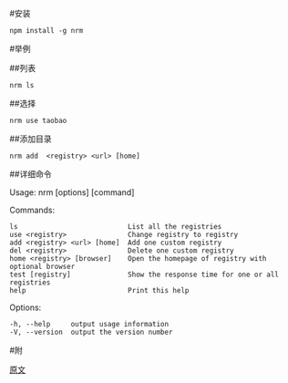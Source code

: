 #安装

    npm install -g nrm

#举例

##列表

    nrm ls

##选择

    nrm use taobao

##添加目录

    nrm add  <registry> <url> [home]

##详细命令

Usage: nrm [options] [command]

  Commands:

    ls                           List all the registries
    use <registry>               Change registry to registry
    add <registry> <url> [home]  Add one custom registry
    del <registry>               Delete one custom registry
    home <registry> [browser]    Open the homepage of registry with optional browser
    test [registry]              Show the response time for one or all registries
    help                         Print this help

  Options:

    -h, --help     output usage information
    -V, --version  output the version number
#附

[原文](https://github.com/Pana/nrm)